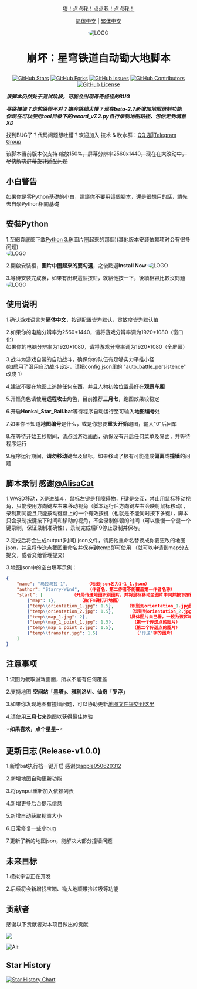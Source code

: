 <div align="center">

[嗨！点点我！点点我！点点我！ ](#使用说明)

[简体中文](README.md) | [繁体中文](README_CHT.md)
 
<img alt="LOGO" src="https://github.com/Starry-Wind/Honkai-Star-Rail/blob/map/temp/love!.png" style="border-radius:50%">

<h1 align="center">

崩坏：星穹铁道自动锄大地脚本

</h1>
 
[![GitHub Stars](https://img.shields.io/github/stars/Starry-Wind/Honkai-Star-Rail?style=flat-square)](https://github.com/Starry-Wind/Honkai-Star-Rail/stargazers)
[![GitHub Forks](https://img.shields.io/github/forks/Starry-Wind/Honkai-Star-Rail?style=flat-square)](https://github.com/Starry-Wind/Honkai-Star-Rail/network)
[![GitHub Issues](https://img.shields.io/github/issues/Starry-Wind/Honkai-Star-Rail?style=flat-square)](https://github.com/Starry-Wind/Honkai-Star-Rail/issues)
[![GitHub Contributors](https://img.shields.io/github/contributors/Starry-Wind/Honkai-Star-Rail?style=flat-square)](https://github.com/Starry-Wind/Honkai-Star-Rail/graphs/contributors)
[![GitHub License](https://img.shields.io/github/license/Starry-Wind/Honkai-Star-Rail?style=flat-square)](https://github.com/Starry-Wind/Honkai-Star-Rail/blob/main/LICENSE)
</div>

*****该脚本仍然处于测试阶段，可能会出现奇奇怪怪的BUG*****

***寻路撞墙？走的路径不对？嫌弃路线太慢？现在beta-2.7新增加地图录制功能***<br>
***你现在可以使用tool目录下的record_v7.2.py自行录制地图路径，包你走到满意 XD***

找到BUG了？代码问题想吐槽？欢迎加入 技术 & 吹水群：[QQ 群](https://qm.qq.com/cgi-bin/qm/qr?k=xdCO46fHlVcY7D2L7elXzqcxL3nyTGnW&jump_from=webapi&authKey=uWZooQ2szv+nG/re7luCKn8LW1KibSb0vvi0FycA45Mglm5AGM1GP2iJ+SiWmDwg)|[Telegram Group](https://t.me/+yeQEhnuT9O41NDM1)<br>

~~该脚本当前版本仅支持 缩放150%，屏幕分辨率2560x1440，现在在大改动中，尽快解决屏幕旋转适配问题~~

## 小白警告

如果你是零Python基礎的小白，建議你不要用這個腳本，還是很想用的話，請先去自學Python相關基礎

## 安裝Python

1.至網頁底部下載[Python 3.9](https://www.python.org/downloads/release/python-390/)(圖片圈起來的那個)(其他版本安装依赖项时会有很多问题)<br>
<img alt="LOGO" src="https://github.com/Starry-Wind/Honkai-Star-Rail/blob/map/temp/Python1.png" style="border-radius:50%">

2.開啟安裝檔，**圖片中圈起來的要勾選**，之後點選**Install Now**
<img alt="LOGO" src="https://github.com/Starry-Wind/Honkai-Star-Rail/blob/map/temp/Python2.png" style="border-radius:50%">

3.等待安裝完成後，如果有出現這個按鈕，就給他按一下，後續相容比較沒問題
<img alt="LOGO" src="https://github.com/Starry-Wind/Honkai-Star-Rail/blob/map/temp/Python3.png" style="border-radius:50%">

## 使用说明

1.确认游戏语言为**简体中文**，按键配置皆为默认，灵敏度皆为默认值

2.如果你的电脑分辨率为2560\*1440，请将游戏分辨率调为1920\*1080（窗口化）<br>
  如果你的电脑分辨率为1920\*1080，请将游戏分辨率调为1920\*1080（全屏幕）
   
3.战斗为游戏自带的自动战斗，确保你的队伍有足够实力平推小怪<br>
   (如启用了沿用自动战斗设定，请把config.json里的 "auto_battle_persistence" 改成 1) 

4.建议不要在地图上追踪任何东西，并且人物初始位置最好在**观景车厢**

5.开怪角色请使用**远程攻击**角色，目前推荐**三月七**，跑图效果较稳定

6.开启**Honkai_Star_Rail.bat**等待程序自动运行至可输入**地图编号**处

7.如果你不知道**地图编号**是什么，或是你想要**重头开始**跑图，输入"0"后回车

8.在等待开始五秒期间，请点回游戏画面，确保没有开启任何菜单及界面，并等待程序运行

9.程序运行期间，**请勿移动**键盘及鼠标，如果移动了极有可能造成**偏离**或**撞墙**的问题

## 脚本录制 感谢[@AlisaCat](https://github.com/AlisaCat-S)

1.WASD移动，X是进战斗，鼠标左键是打障碍物，F键是交互，禁止用鼠标移动视角，只能使用方向键左右来移动视角（脚本运行后方向键左右会映射鼠标移动），录制期间能且只能按动键盘上的一个有效按键（也就是不能同时按下多键），脚本只会录制按键按下时间和移动的视角，不会录制停顿的时间（可以慢慢一个键一个键录制，保证录制准确性），录制完成后F9停止录制并保存。

2.完成后将会生成output(时间).json文件，请把他重命名替换成你要更改的地图json，并且将传送点截图重命名并保存到temp即可使用 （就可以申请到map分支提交，或者交给管理提交）

3.地图json中的空白填写示例：
```json
{
    "name": "乌拉乌拉-1",       （地图json名为1-1_1.json）
    "author": "Starry-Wind",   （作者名，第二作者不能覆盖第一作者名称）
    "start": [           （开局传送地图识别图片，并将鼠标移动至图片中间并按下按键）
        {"map": 1},         （按下m键打开地图）
        {"temp\\orientation_1.jpg": 1.5},     （识别到orientation_1.jpg图片后，将鼠标移动至图片中间并按下按键）
        {"temp\\orientation_2.jpg": 1.5},      （识别到orientation_2.jpg图片后，将鼠标移动至图片中间并按下按键）
        {"temp\\map_1.jpg": 2},               （具体图片自己看，一般为该区域名"乌拉乌拉"的地图文字）
        {"temp\\map_1_point_1.jpg": 1.5},       （第一个传送点的图片）
        {"temp\\map_1_point_2.jpg": 1.5},       （第二个传送点的图片）
        {"temp\\transfer.jpg": 1.5}              （"传送"字的图片）
    ]
}
```
 
## 注意事项
 
1.识图为截取游戏画面，所以不能有任何覆盖
 
2.支持地图 **空间站「黑塔」、雅利洛VI、仙舟「罗浮」**

3.如果你发现地图有撞墙问题，可以协助更新[地图文件提交到这里](https://github.com/Starry-Wind/Honkai-Star-Rail/tree/map)

4.请使用**三月七**来跑图以获得最佳体验

⭐**如果喜欢，点个星星~**⭐

## 更新日志 (Release-v1.0.0)

1.新增bat执行档一键开启 感谢[@apple050620312
](https://github.com/apple050620312)

2.新增地图自动更新功能

3.将pynput重新加入依赖列表

4.新增更多后台提示信息

5.新增自动获取视窗大小

6.日常修复一些小bug

7.更新了新的地图json，能解决大部分撞墙问题

## 未来目标

1.模拟宇宙正在开发

2.后续将会新增找宝箱、锄大地顺带捡垃圾等功能

## 贡献者

感谢以下贡献者对本项目做出的贡献

<a href="https://github.com/Starry-Wind/Honkai-Star-Rail/graphs/contributors">

  <img src="https://contrib.rocks/image?repo=Starry-Wind/Honkai-Star-Rail" />

</a>

![Alt](https://repobeats.axiom.co/api/embed/79d87540c597fc0b30893860e7b92da60c555fa9.svg "Repobeats analytics image")

## Star History

[![Star History Chart](https://api.star-history.com/svg?repos=Starry-Wind/Honkai-Star-Rail&type=Date)](https://star-history.com/#Starry-Wind/Honkai-Star-Rail&Date)
